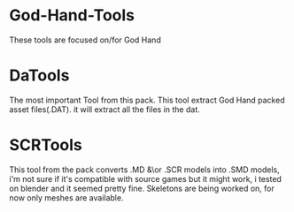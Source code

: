# God-Hand-Tools
These tools are focused on/for God Hand
# DaTools
The most important Tool from this pack. This tool extract God Hand packed asset files(.DAT). it will extract all the files in the dat.
# SCRTools
This tool from the pack converts .MD &\or .SCR models into .SMD models, i'm not sure if it's compatible with source games but it might work, i tested on blender and it seemed pretty fine.
Skeletons are being worked on, for now only meshes are available.
